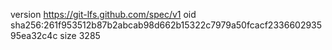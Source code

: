 version https://git-lfs.github.com/spec/v1
oid sha256:261f953512b87b2abcab98d662b15322c7979a50fcacf233660293595ea32c4c
size 3285
